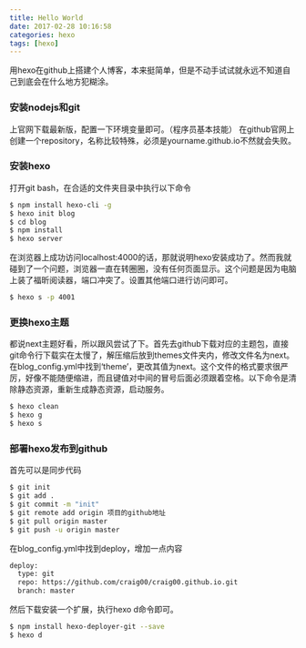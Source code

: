 ```yaml
---
title: Hello World
date: 2017-02-28 10:16:58
categories: hexo
tags: [hexo]
---
```

用hexo在github上搭建个人博客，本来挺简单，但是不动手试试就永远不知道自己到底会在什么地方犯糊涂。


### 安装nodejs和git

上官网下载最新版，配置一下环境变量即可。（程序员基本技能）
在github官网上创建一个repository，名称比较特殊，必须是yourname.github.io不然就会失败。

### 安装hexo

打开git bash，在合适的文件夹目录中执行以下命令
``` bash
$ npm install hexo-cli -g
$ hexo init blog
$ cd blog
$ npm install
$ hexo server
```
在浏览器上成功访问localhost:4000的话，那就说明hexo安装成功了。然而我就碰到了一个问题，浏览器一直在转圈圈，没有任何页面显示。这个问题是因为电脑上装了福昕阅读器，端口冲突了。设置其他端口进行访问即可。
``` bash
$ hexo s -p 4001
```


### 更换hexo主题

都说next主题好看，所以跟风尝试了下。首先去github下载对应的主题包，直接git命令行下载实在太慢了，解压缩后放到themes文件夹内，修改文件名为next。在blog\_config.yml中找到‘theme’，更改其值为next。这个文件的格式要求很严厉，好像不能随便缩进，而且键值对中间的冒号后面必须跟着空格。以下命令是清除静态资源，重新生成静态资源，启动服务。
``` bash
$ hexo clean
$ hexo g
$ hexo s
```


### 部署hexo发布到github

首先可以是同步代码
``` bash
$ git init  
$ git add .
$ git commit -m "init" 
$ git remote add origin 项目的github地址 
$ git pull origin master  
$ git push -u origin master
```
在blog\_config.yml中找到deploy，增加一点内容

``` bash
deploy:
  type: git
  repo: https://github.com/craig00/craig00.github.io.git
  branch: master
```
然后下载安装一个扩展，执行hexo d命令即可。
``` bash
$ npm install hexo-deployer-git --save
$ hexo d
```